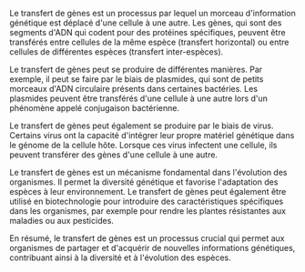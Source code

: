 Le transfert de gènes est un processus par lequel un morceau d'information génétique est déplacé d'une cellule à une autre. Les gènes, qui sont des segments d'ADN qui codent pour des protéines spécifiques, peuvent être transférés entre cellules de la même espèce (transfert horizontal) ou entre cellules de différentes espèces (transfert inter-espèces).

Le transfert de gènes peut se produire de différentes manières. Par exemple, il peut se faire par le biais de plasmides, qui sont de petits morceaux d'ADN circulaire présents dans certaines bactéries. Les plasmides peuvent être transférés d'une cellule à une autre lors d'un phénomène appelé conjugaison bactérienne.

Le transfert de gènes peut également se produire par le biais de virus. Certains virus ont la capacité d'intégrer leur propre matériel génétique dans le génome de la cellule hôte. Lorsque ces virus infectent une cellule, ils peuvent transférer des gènes d'une cellule à une autre.

Le transfert de gènes est un mécanisme fondamental dans l'évolution des organismes. Il permet la diversité génétique et favorise l'adaptation des espèces à leur environnement. Le transfert de gènes peut également être utilisé en biotechnologie pour introduire des caractéristiques spécifiques dans les organismes, par exemple pour rendre les plantes résistantes aux maladies ou aux pesticides.

En résumé, le transfert de gènes est un processus crucial qui permet aux organismes de partager et d'acquérir de nouvelles informations génétiques, contribuant ainsi à la diversité et à l'évolution des espèces.